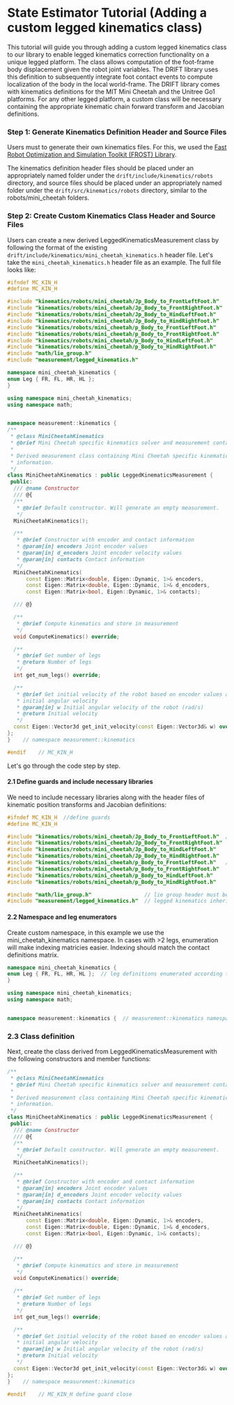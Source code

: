 # State Estimator Tutorial (Adding a custom legged kinematics class)

This tutorial will guide you through adding a custom legged kinematics class to our library to enable legged kinematics correction functionality on a unique legged platform. The class allows computation of the foot-frame body displacement given the robot joint variables. The DRIFT library uses this definition to subsequently integrate foot contact events to compute localization of the body in the local world-frame. The DRIFT library comes with kinematics definitions for the MIT Mini Cheetah and the Unitree Go1 platforms. For any other legged platform, a custom class will be necessary containing the appropriate kinematic chain forward transform and Jacobian definitions. 

### Step 1: Generate Kinematics Definition Header and Source Files
Users must to generate their own kinematics files. For this, we used the [Fast Robot Optimization and Simulation Toolkit (FROST) Library](http://ayonga.github.io/frost-dev/).

The kinematics definition header files should be placed under an appropriately named folder under the `drift/include/kinematics/robots` directory, and source files should be placed under an appropriately named folder under the `drift/src/kinematics/robots` directory, similar to the robots/mini_cheetah folders.

### Step 2: Create Custom Kinematics Class Header and Source Files
Users can create a new derived LeggedKinematicsMeasurement class by following the format of the existing `drift/include/kinematics/mini_cheetah_kinematics.h` header file. Let's take the `mini_cheetah_kinematics.h` header file as an example. The full file looks like:
```cpp
#ifndef MC_KIN_H
#define MC_KIN_H

#include "kinematics/robots/mini_cheetah/Jp_Body_to_FrontLeftFoot.h"
#include "kinematics/robots/mini_cheetah/Jp_Body_to_FrontRightFoot.h"
#include "kinematics/robots/mini_cheetah/Jp_Body_to_HindLeftFoot.h"
#include "kinematics/robots/mini_cheetah/Jp_Body_to_HindRightFoot.h"
#include "kinematics/robots/mini_cheetah/p_Body_to_FrontLeftFoot.h"
#include "kinematics/robots/mini_cheetah/p_Body_to_FrontRightFoot.h"
#include "kinematics/robots/mini_cheetah/p_Body_to_HindLeftFoot.h"
#include "kinematics/robots/mini_cheetah/p_Body_to_HindRightFoot.h"
#include "math/lie_group.h"
#include "measurement/legged_kinematics.h"

namespace mini_cheetah_kinematics {
enum Leg { FR, FL, HR, HL };
}

using namespace mini_cheetah_kinematics;
using namespace math;


namespace measurement::kinematics {
/**
 * @class MiniCheetahKinematics
 * @brief Mini Cheetah specific kinematics solver and measurement container
 *
 * Derived measurement class containing Mini Cheetah specific kinematics
 * information.
 */
class MiniCheetahKinematics : public LeggedKinematicsMeasurement {
 public:
  /// @name Constructor
  /// @{
  /**
   * @brief Default constructor. Will generate an empty measurement.
   */
  MiniCheetahKinematics();

  /**
   * @brief Constructor with encoder and contact information
   * @param[in] encoders Joint encoder values
   * @param[in] d_encoders Joint encoder velocity values
   * @param[in] contacts Contact information
   */
  MiniCheetahKinematics(
      const Eigen::Matrix<double, Eigen::Dynamic, 1>& encoders,
      const Eigen::Matrix<double, Eigen::Dynamic, 1>& d_encoders,
      const Eigen::Matrix<bool, Eigen::Dynamic, 1>& contacts);

  /// @}

  /**
   * @brief Compute kinematics and store in measurement
   */
  void ComputeKinematics() override;

  /**
   * @brief Get number of legs
   * @return Number of legs
   */
  int get_num_legs() override;

  /**
   * @brief Get initial velocity of the robot based on encoder values and
   * initial angular velocity
   * @param[in] w Initial angular velocity of the robot (rad/s)
   * @return Initial velocity
   */
  const Eigen::Vector3d get_init_velocity(const Eigen::Vector3d& w) override;
};
}    // namespace measurement::kinematics

#endif    // MC_KIN_H
```

Let's go through the code step by step.

#### 2.1 Define guards and include necessary libraries
We need to include necessary libraries along with the header files of kinematic position transforms and Jacobian definitions:
```cpp
#ifndef MC_KIN_H  //define guards
#define MC_KIN_H

#include "kinematics/robots/mini_cheetah/Jp_Body_to_FrontLeftFoot.h"  // Jacobian Definitions
#include "kinematics/robots/mini_cheetah/Jp_Body_to_FrontRightFoot.h"
#include "kinematics/robots/mini_cheetah/Jp_Body_to_HindLeftFoot.h"
#include "kinematics/robots/mini_cheetah/Jp_Body_to_HindRightFoot.h"
#include "kinematics/robots/mini_cheetah/p_Body_to_FrontLeftFoot.h"   // position transforms
#include "kinematics/robots/mini_cheetah/p_Body_to_FrontRightFoot.h"
#include "kinematics/robots/mini_cheetah/p_Body_to_HindLeftFoot.h"
#include "kinematics/robots/mini_cheetah/p_Body_to_HindRightFoot.h"

#include "math/lie_group.h"                 // lie group header must be included
#include "measurement/legged_kinematics.h"  // legged kinematics inherited class header must be included
```

#### 2.2 Namespace and leg enumerators
Create custom namespace, in this example we use the mini_cheetah_kinematics namespace.
In cases with >2 legs, enumeration will make indexing matricies easier. Indexing should match the contact definitions matrix.
```cpp
namespace mini_cheetah_kinematics {
enum Leg { FR, FL, HR, HL };  // leg definitions enumerated according to some intuitive scheme i.e. FR for "front right"
}

using namespace mini_cheetah_kinematics;
using namespace math;


namespace measurement::kinematics {  // measurement::kinematics namespace will be used for the class
```

### 2.3 Class definition
Next, create the class derived from LeggedKinematicsMeasurement with the following constructors and member functions:
```cpp
/**
 * @class MiniCheetahKinematics
 * @brief Mini Cheetah specific kinematics solver and measurement container
 *
 * Derived measurement class containing Mini Cheetah specific kinematics
 * information.
 */
class MiniCheetahKinematics : public LeggedKinematicsMeasurement {
 public:
  /// @name Constructor
  /// @{
  /**
   * @brief Default constructor. Will generate an empty measurement.
   */
  MiniCheetahKinematics();

  /**
   * @brief Constructor with encoder and contact information
   * @param[in] encoders Joint encoder values
   * @param[in] d_encoders Joint encoder velocity values
   * @param[in] contacts Contact information
   */
  MiniCheetahKinematics(
      const Eigen::Matrix<double, Eigen::Dynamic, 1>& encoders,
      const Eigen::Matrix<double, Eigen::Dynamic, 1>& d_encoders,
      const Eigen::Matrix<bool, Eigen::Dynamic, 1>& contacts);

  /// @}

  /**
   * @brief Compute kinematics and store in measurement
   */
  void ComputeKinematics() override;

  /**
   * @brief Get number of legs
   * @return Number of legs
   */
  int get_num_legs() override;

  /**
   * @brief Get initial velocity of the robot based on encoder values and
   * initial angular velocity
   * @param[in] w Initial angular velocity of the robot (rad/s)
   * @return Initial velocity
   */
  const Eigen::Vector3d get_init_velocity(const Eigen::Vector3d& w) override;
};
}    // namespace measurement::kinematics

#endif    // MC_KIN_H define guard close
```
